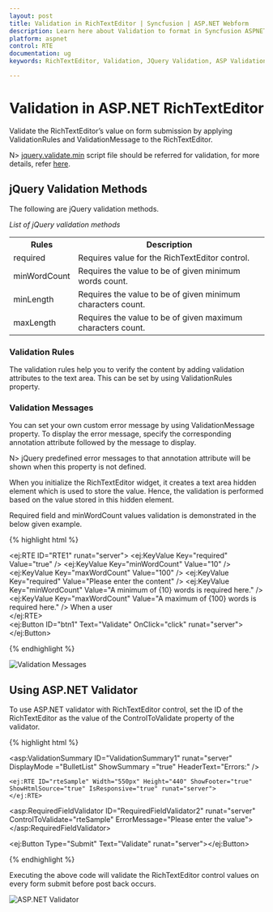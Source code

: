 ```yaml
---
layout: post
title: Validation in RichTextEditor | Syncfusion | ASP.NET Webform
description: Learn here about Validation to format in Syncfusion ASPNET RichTextEditor control its element and more
platform: aspnet
control: RTE
documentation: ug
keywords: RichTextEditor, Validation, JQuery Validation, ASP Validation

---
```


# Validation in ASP.NET RichTextEditor

Validate the RichTextEditor’s value on form submission by applying ValidationRules and ValidationMessage to the RichTextEditor.

N> [jquery.validate.min](https://cdn.syncfusion.com/js/assets/external/jquery.validate.min.js) script file should be referred for validation, for more details, refer [here](https://jqueryvalidation.org/documentation/).

## jQuery Validation Methods

The following are jQuery validation methods.

_List of jQuery validation methods_

<table>
<tr>
<th>
Rules</th><th>
Description</th></tr>
<tr>
<td>
required</td><td>
 Requires value for the RichTextEditor control.</td></tr>
<tr>
<td>
minWordCount</td><td>
 Requires the value to be of given minimum words count.</td></tr>
<tr>
<td>
minLength</td><td>
 Requires the value to be of given minimum characters count.</td></tr>
<tr>
<td>
maxLength</td><td>
 Requires the value to be of given maximum characters count.</td></tr>
</table>

### Validation Rules

The validation rules help you to verify the content by adding validation attributes to the text area. This can be set by using ValidationRules property.


### Validation Messages 

You can set your own custom error message by using ValidationMessage property. To display the error message, specify the corresponding annotation attribute followed by the message to display.


N> jQuery predefined error messages to that annotation attribute will be shown when this property is not defined. 


When you initialize the RichTextEditor widget, it creates a text area hidden element which is used to store the value. Hence, the validation is performed based on the value stored in this hidden element.

Required field and minWordCount values validation is demonstrated in the below given example.

{% highlight html %}

<ej:RTE ID="RTE1"  runat="server">
    <ValidationRule>
        <ej:KeyValue Key="required" Value="true" />
        <ej:KeyValue Key="minWordCount" Value="10" />
        <ej:KeyValue Key="maxWordCount" Value="100" />
    </ValidationRule>
    <ValidationMessage >
        <ej:KeyValue Key="required" Value="Please enter the content" />
        <ej:KeyValue Key="minWordCount" Value="A minimum of {10} words is required here." />
        <ej:KeyValue Key="maxWordCount" Value="A maximum of {100} words is required here." />
    </ValidationMessage>
    <RTEContent>
        When a user          
    </RTEContent>
</ej:RTE>
<br />
<ej:Button ID="btn1" Text="Validate" OnClick="click" runat="server"> </ej:Button>
   
{% endhighlight %}

![Validation Messages](Additional_images/Validation.jpg)

## Using ASP.NET Validator

To use ASP.NET validator with RichTextEditor control, set the ID of the RichTextEditor as the value of the ControlToValidate property of the validator.

{% highlight html %}

<asp:ValidationSummary ID="ValidationSummary1" runat="server" 
    DisplayMode ="BulletList" ShowSummary ="true" HeaderText="Errors:" />

    <ej:RTE ID="rteSample" Width="550px" Height="440" ShowFooter="true" ShowHtmlSource="true" IsResponsive="true" runat="server">
    </ej:RTE>

<asp:RequiredFieldValidator ID="RequiredFieldValidator2"
    runat="server" ControlToValidate="rteSample"
    ErrorMessage="Please enter the value">
    </asp:RequiredFieldValidator>

<ej:Button Type="Submit" Text="Validate" runat="server"></ej:Button>
    <br />

{% endhighlight %}

Executing the above code will validate the RichTextEditor control values on every form submit before post back occurs.

![ASP.NET Validator](Additional_images/ValidatorASP.png)
